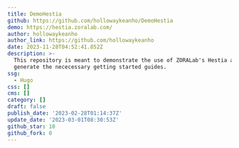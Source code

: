 ```yaml
---
title: DemoHestia
github: https://github.com/hollowaykeanho/DemoHestia
demo: https://hestia.zoralab.com/
author: hollowaykeanho
author_link: https://github.com/hollowaykeanho
date: 2023-11-28T04:52:41.852Z
description: >-
  This repository is meant to demonstrate the use of ZORALab's Hestia and
  generate the nececessary getting started guides.
ssg:
  - Hugo
css: []
cms: []
category: []
draft: false
publish_date: '2023-02-28T01:14:37Z'
update_date: '2023-03-01T08:30:53Z'
github_star: 10
github_fork: 0
---
```

